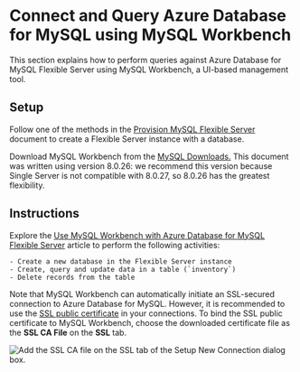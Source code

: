 # Connect and Query Azure Database for MySQL using MySQL Workbench

This section explains how to perform queries against Azure Database for MySQL Flexible Server using MySQL Workbench, a UI-based management tool.

## Setup

Follow one of the methods in the [Provision MySQL Flexible Server](03_05_Provision_MySQL_Flexible_Server.md) document to create a Flexible Server instance with a database.

Download MySQL Workbench from the [MySQL Downloads.](https://dev.mysql.com/downloads/workbench/) This document was written using version 8.0.26: we recommend this version because Single Server is not compatible with 8.0.27, so 8.0.26 has the greatest flexibility.

## Instructions

Explore the [Use MySQL Workbench with Azure Database for MySQL Flexible Server](https://docs.microsoft.com/azure/mysql/flexible-server/connect-workbench) article to perform the following activities:

    - Create a new database in the Flexible Server instance
    - Create, query and update data in a table (`inventory`)
    - Delete records from the table

Note that MySQL Workbench can automatically initiate an SSL-secured connection to Azure Database for MySQL. However, it is recommended to use the [SSL public certificate](https://dl.cacerts.digicert.com/DigiCertGlobalRootCA.crt.pem) in your connections. To bind the SSL public certificate to MySQL Workbench, choose the downloaded certificate file as the **SSL CA File** on the **SSL** tab.

![Add the SSL CA file on the SSL tab of the Setup New Connection dialog box.](./media/new-ssl-connection-with-ca-file.png "Add SSL CA file")
